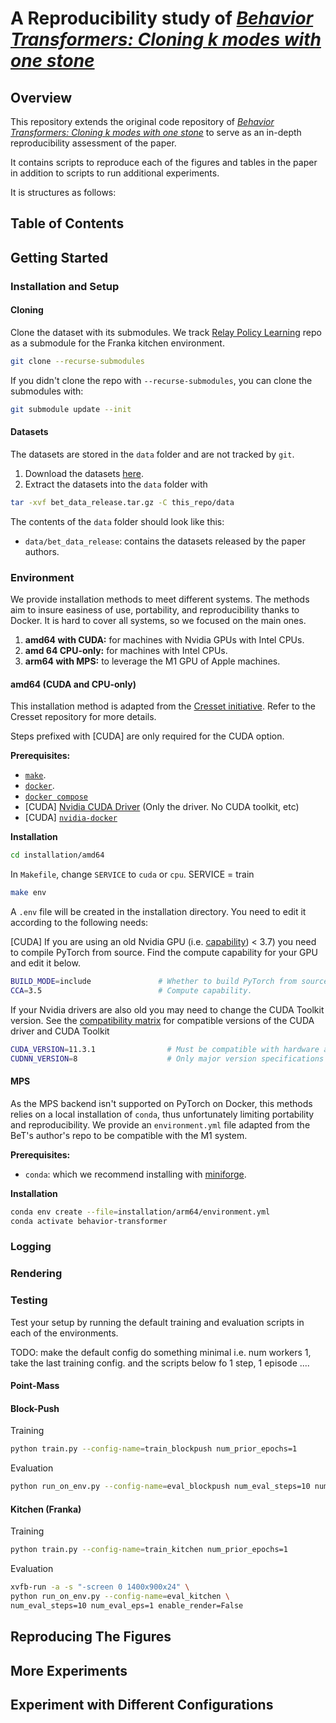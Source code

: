 # A Reproducibility study of [_Behavior Transformers: Cloning k modes with one stone_](https://github.com/notmahi/bet)

## Overview

This repository extends the original code repository of [_Behavior Transformers: Cloning k modes with one
stone_](https://github.com/notmahi/bet) to serve as an in-depth reproducibility assessment of the paper.

It contains scripts to reproduce each of the figures and tables in the paper in addition to scripts to run additional
experiments.

It is structures as follows:

## Table of Contents

## Getting Started

### Installation and Setup

#### Cloning

Clone the dataset with its submodules.
We track [Relay Policy Learning](https://github.com/google-research/relay-policy-learning) repo as a submodule for the
Franka kitchen environment.

```bash
git clone --recurse-submodules
```

If you didn't clone the repo with `--recurse-submodules`, you can clone the submodules with:

```bash
git submodule update --init
```

#### Datasets

The datasets are stored in the `data` folder and are not tracked by `git`.

1. Download the datasets [here](https://osf.io/download/4g53p/).
2. Extract the datasets into the `data` folder with

```bash
tar -xvf bet_data_release.tar.gz -C this_repo/data
```

The contents of the `data` folder should look like this:

* `data/bet_data_release`: contains the datasets released by the paper authors.

### Environment

We provide installation methods to meet different systems.
The methods aim to insure easiness of use, portability, and reproducibility thanks to Docker.
It is hard to cover all systems, so we focused on the main ones.

1. **amd64 with CUDA:** for machines with Nvidia GPUs with Intel CPUs.
2. **amd 64 CPU-only:** for machines with Intel CPUs.
3. **arm64 with MPS:** to leverage the M1 GPU of Apple machines.

#### amd64 (CUDA and CPU-only)

This installation method is adapted from the [Cresset initiative](https://github.com/cresset-template/cresset).
Refer to the Cresset repository for more details.

Steps prefixed with [CUDA] are only required for the CUDA option.

**Prerequisites:**

* [`make`](https://cmake.org/install/).
* [`docker`](https://docs.docker.com/get-docker/).
* [`docker compose`](https://docs.docker.com/compose/install/)
* [CUDA] [Nvidia CUDA Driver](https://www.nvidia.com/download/index.aspx) (Only the driver. No CUDA toolkit, etc)
* [CUDA] [`nvidia-docker`](https://docs.nvidia.com/datacenter/cloud-native/container-toolkit/install-guide.html#docker)

**Installation**

```bash
cd installation/amd64
```

In `Makefile`, change `SERVICE` to `cuda` or `cpu`.
SERVICE = train
```bash
make env
```

A `.env` file will be created in the installation directory. You need to edit it according to the following needs:

[CUDA] If you are using an old Nvidia GPU (i.e. [capability](https://developer.nvidia.com/cuda-gpus#compute)) < 3.7) you
need to compile PyTorch from source.
Find the compute capability for your GPU and edit it below.

```bash
BUILD_MODE=include               # Whether to build PyTorch from source.
CCA=3.5                          # Compute capability.
```

If your Nvidia drivers are also old you may need to change the CUDA Toolkit version.
See
the [compatibility matrix](https://docs.nvidia.com/cuda/cuda-toolkit-release-notes/index.html#cuda-major-component-versions__table-cuda-toolkit-driver-versions)
for compatible versions of the CUDA driver and CUDA Toolkit

```bash
CUDA_VERSION=11.3.1                # Must be compatible with hardware and CUDA driver.
CUDNN_VERSION=8                    # Only major version specifications are available.
```

#### MPS

As the MPS backend isn't supported on PyTorch on Docker, this methods relies on a local installation of `conda`, thus
unfortunately limiting portability and reproducibility.
We provide an `environment.yml` file adapted from the BeT's author's repo to be compatible with the M1 system.

**Prerequisites:**
* `conda`: which we recommend installing with [miniforge](https://github.com/conda-forge/miniforge).

**Installation**
```bash
conda env create --file=installation/arm64/environment.yml
conda activate behavior-transformer
```

### Logging
### Rendering

### Testing 

Test your setup by running the default training and evaluation scripts in each of the environments.

TODO: make the default config do something minimal
i.e. num workers 1, take the last training config.
and the scripts below fo 1 step, 1 episode ....

#### Point-Mass

#### Block-Push
Training

```bash
python train.py --config-name=train_blockpush num_prior_epochs=1
```

Evaluation

```bash
python run_on_env.py --config-name=eval_blockpush num_eval_steps=10 num_eval_eps=1 enable_render=False

```

#### Kitchen (Franka)
Training

```bash
python train.py --config-name=train_kitchen num_prior_epochs=1
```

Evaluation

```bash
xvfb-run -a -s "-screen 0 1400x900x24" \
python run_on_env.py --config-name=eval_kitchen \
num_eval_steps=10 num_eval_eps=1 enable_render=False
```

## Reproducing The Figures

## More Experiments

## Experiment with Different Configurations




